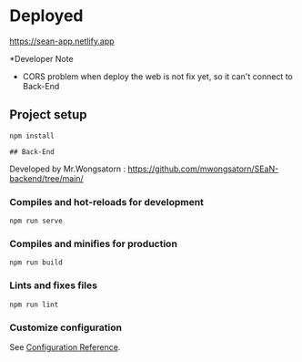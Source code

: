 
# Deployed
https://sean-app.netlify.app


*Developer Note

  - CORS problem when deploy the web is not fix yet, so it can't connect to Back-End  
  
## Project setup
```
npm install

## Back-End
```
Developed by Mr.Wongsatorn : https://github.com/mwongsatorn/SEaN-backend/tree/main/


### Compiles and hot-reloads for development
```
npm run serve
```

### Compiles and minifies for production
```
npm run build
```

### Lints and fixes files
```
npm run lint
```

### Customize configuration
See [Configuration Reference](https://cli.vuejs.org/config/).

